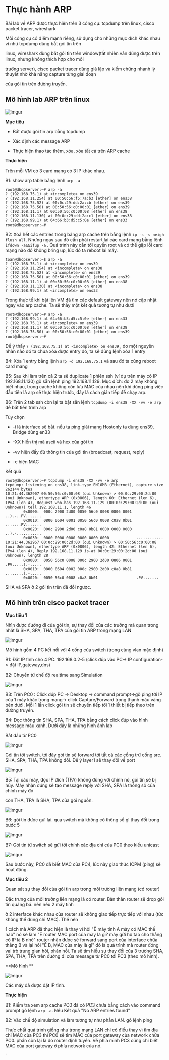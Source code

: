 # Thực hành ARP

Bài lab về ARP được thực hiện trên 3 công cụ: tcpdump trên linux, cisco packet tracer, wireshark

Mỗi công cụ có điểm mạnh riêng, sử dụng cho những mục đích khác nhau ví như tcpdump dùng bắt gói tin trên

linux, wireshark dùng bắt gói tin trên window(tất nhiên vẫn dùng được trên linux, nhưng không thích hợp cho môi

trường server), cisco packet tracer dùng giả lập và kiểm chứng nhanh lý thuyết nhờ khả năng capture từng giai đoạn

của gói tin trên đường truyền. 

## Mô hình lab ARP trên linux

![Imgur](https://i.imgur.com/DySvSLt.png)

**Mục tiêu**

* Bắt được gói tin arp bằng tcpdump 

* Xác định các message ARP

* Thực hiện thao tác thêm, xóa, xóa tất cả trên ARP cache

**Thực hiện**

Trên mỗi VM có 3 card mạng có 3 IP khác nhau. 

B1: show arp table bằng lệnh `arp -a`

```
root@dhcpserver:~# arp -a
? (192.168.75.1) at <incomplete> on ens39
? (192.168.11.254) at 00:50:56:f5:7a:b3 [ether] on ens38
? (192.168.75.52) at 00:0c:29:dd:2a:cb [ether] on ens39
? (192.168.75.50) at 00:50:56:c0:00:01 [ether] on ens39
? (192.168.11.1) at 00:50:56:c0:00:08 [ether] on ens38
? (192.168.11.130) at 00:0c:29:dd:2a:c1 [ether] on ens38
? (192.168.99.1) at 64:66:b3:d5:c5:0e [ether] on ens33
root@dhcpserver:~#
```

B2: Xoá hết các entries trong bảng arp cache trên bằng lệnh `ip -s -s neigh flush all`.
Nhưng ngay sau đó cần phải restart lại các card mạng bằng lệnh `ifdown -a&&ifup -a` .
Quá trình này cần tới quyền root và có thể gặp lỗi card mạng nào đó không bring up,
 lúc đó ta reboot lại máy.

```
toan@dhcpserver:~$ arp -a
? (192.168.75.1) at <incomplete> on ens39
? (192.168.11.254) at <incomplete> on ens38
? (192.168.75.52) at <incomplete> on ens39
? (192.168.75.50) at 00:50:56:c0:00:01 [ether] on ens39
? (192.168.11.1) at 00:50:56:c0:00:08 [ether] on ens38
? (192.168.11.130) at <incomplete> on ens38
? (192.168.99.1) at <incomplete> on ens33
```

Trong thực tế khi bật lên VM đã tìm các default gateway nên nó cập nhật ngay vào arp cache.
Ta sẽ thấy một kết quả tương tự như dưới

```
root@dhcpserver:~# arp -a
? (192.168.99.1) at 64:66:b3:d5:c5:0e [ether] on ens33
? (192.168.75.1) at <incomplete> on ens39
? (192.168.11.1) at 00:50:56:c0:00:08 [ether] on ens38
? (192.168.75.50) at 00:50:56:c0:00:01 [ether] on ens39
root@dhcpserver:~#
```

Để ý thấy `? (192.168.75.1) at <incomplete> on ens39` , do một nguyên nhân nào đó 
ta chưa xóa được entry đó, ta sẽ dùng lệnh xóa 1 entry 

B4: Xóa 1 entry bằng lệnh `arp -d 192.168.75.1` và sau đó ta cũng reboot card mạng 

B5: Sau khi làm trên cả 2 ta sẽ duplicate 1 phiên ssh (ví dụ trên máy có IP 192.168.11.130)
gõ sẵn lệnh ping 192.168.11.129. Mục đích: do 2 máy không biết nhau, trong cache không còn lưu
MAC của nhau nên khi dùng ping việc đầu tiên là arp sẽ thực hiện trước, đây là cách gián tiếp
để chạy arp. 

B6: Trên 2 tab ssh còn lại ta bật sẵn lệnh `tcpdump -i ens38 -XX -vv -e arp` để bắt tiến trình arp

Tùy chọn 

* -i là interface sẽ bắt. nếu ta ping giải mạng Hostonly ta dùng ens39, Bridge dùng en33

* -XX hiển thị mã ascii và hex của gói tin

* -vv hiện đầy đủ thông tin của gói tin (broadcast, request, reply)

* -e hiện MAC 

Kết quả 

```
root@dhcpserver:~# tcpdump -i ens38 -XX -vv -e arp
tcpdump: listening on ens38, link-type EN10MB (Ethernet), capture size 262144 bytes
10:21:44.362907 00:50:56:c0:00:08 (oui Unknown) > 00:0c:29:00:2d:00 (oui Unknown), ethertype ARP (0x0806), length 60: Ethernet (len 6), IPv4 (len 4), Request who-has 192.168.11.129 (00:0c:29:00:2d:00 (oui Unknown)) tell 192.168.11.1, length 46
        0x0000:  000c 2900 2d00 0050 56c0 0008 0806 0001  ..).-..PV.......
        0x0010:  0800 0604 0001 0050 56c0 0008 c0a8 0b01  .......PV.......
        0x0020:  000c 2900 2d00 c0a8 0b81 0000 0000 0000  ..).-...........
        0x0030:  0000 0000 0000 0000 0000 0000            ............
10:21:44.362967 00:0c:29:00:2d:00 (oui Unknown) > 00:50:56:c0:00:08 (oui Unknown), ethertype ARP (0x0806), length 42: Ethernet (len 6), IPv4 (len 4), Reply 192.168.11.129 is-at 00:0c:29:00:2d:00 (oui Unknown), length 28
        0x0000:  0050 56c0 0008 000c 2900 2d00 0806 0001  .PV.....).-.....
        0x0010:  0800 0604 0002 000c 2900 2d00 c0a8 0b81  ........).-.....
        0x0020:  0050 56c0 0008 c0a8 0b01                 .PV.......
```

SHA và SPA ở 2 gói tin trên đã đổi ngược.

## Mô hình trên cisco packet tracer


**Mục tiêu 1**

Nhìn được đường đi của gói tin, sự thay đổi của các trường mà quan trong nhất là SHA, SPA, THA, TPA của gói tin ARP trong mạng LAN

![Imgur](https://i.imgur.com/6QPSNXE.png)

Mô hình gồm 4 PC kết nối với 4 cổng của switch (trong cùng vlan mặc định) 

B1: Đặt IP tĩnh cho 4 PC. 192.168.0.2-5 (click đúp vào PC-> IP configuration-> đặt IP,gateway,dns)

B2: Chuyển từ chế độ realtime sang Simulation

![Imgur](https://i.imgur.com/4MaySbK.png)

B3: Trên PC0 : Click đúp PC -> Desktop -> command prompt->gõ ping tới IP của 1 máy khác trong mạng-> click Capture/Forward trong thanh màu vàng bên dưới. Mỗi 1 lần click gói tin sẽ
chuyển tiếp tới 1 thiết bị tiếp theo trên đường truyền.

B4: Đọc thông tin SHA, SPA, THA, TPA bằng cách click đúp vào hình message màu xanh. Dưới đây là những hình ảnh lab

Bắt đầu từ PC0

![Imgur](https://i.imgur.com/U8kcbFP.png)

Gói tin tới switch. tới đây gói tin sẽ forward tới tất cả các cổng trừ cổng src. SHA, SPA, THA, TPA không đổi. Để ý layer1 sẽ thay đổi về port

![Imgur](https://i.imgur.com/FLTstB3.png)

B5: Tại các máy, đọc IP đích (TPA) không đúng với chính nó, gói tin sẽ bị hủy. Máy nhận đúng sẽ tạo message reply với SHA, SPA là thông số của chính máy đó

còn THA, TPA là SHA, TPA của gói nguồn.

![Imgur](https://i.imgur.com/FLTstB3.png)

B6: gói tin được gửi lại. qua switch mà không có thông số gì thay đổi trong bước 5

![Imgur](https://i.imgur.com/dEed6n7.png)

B7: Gói tin từ switch sẽ gửi tới chính xác địa chỉ của PC0 theo kiểu unicast 

![Imgur](https://i.imgur.com/Df5ySEA.png)

Sau bước này, PC0 đã biết MAC của PC4, lúc này giao thức ICPM (ping) sẽ hoạt động. 


**Mục tiêu 2** 

Quan sát sự thay đổi của gói tin arp trong môi trường liên mạng (có router)

Đặc trưng của môi trường liên mạng là có router. Bản thân router sẽ drop gói tin quảng bá. nên nếu 2 máy tính 

ở 2 interface khác nhau của router sẽ không giao tiếp trực tiếp với nhau (tức không thể dùng chỉ MAC). Thế nên 

1 cách mà ARP đã thực hiện là thay vì hỏi "Ê máy tính A mày có MAC thế nào" nó sẽ làm "Ê router MAC port của mày là gì? mày gửi 
hộ tao cho thằng có IP là B nhé" router nhận được sẽ forward sang port của interface chứa thằng B và lại hỏi "Ê B, MAC của mày là gì"
đó là quá trình mà router đóng vai trò trung gian hỏi, phản hồi. Ta sẽ tìm hiểu sự thay đổi của 3 trường SHA, SPA, THA, TPA trên đường đi của message
từ PC0 tới PC3 (theo mô hình). 

**Mô hình **

![Imgur](https://i.imgur.com/FzAkcno.png)

Các máy đã được đặt IP tĩnh.

**Thực hiện**

B1: Kiểm tra xem arp cache PC0 đã có PC3 chưa bằng cách vào command prompt gõ lệnh `arp -a`. Nếu 
Kết quả "No ARP entries found"

B2: Vào chế độ simulation và làm tương tự như phần LAN. gõ lệnh ping 

Thực chất quá trình giống như trong mạng LAN chỉ có điều thay vì tìm địa chỉ MAC của PC3 thì PC0 sẽ tìm MAC của port gateway của network chứa PC0. 
phần còn lại là do router định tuyến. Về phía mình PC3 cũng chỉ biết MAC của port gateway ở phía network của nó. 








`









